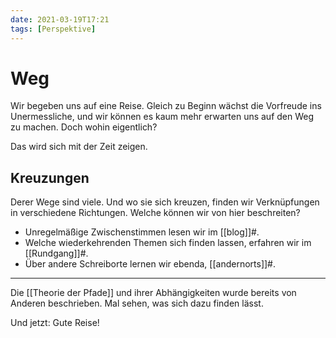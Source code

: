 ```yaml
---
date: 2021-03-19T17:21
tags: [Perspektive]
---
```


# Weg

Wir begeben uns auf eine Reise. Gleich zu Beginn wächst die Vorfreude ins Unermessliche, und wir können es kaum mehr erwarten uns auf den Weg zu machen. Doch wohin eigentlich?

Das wird sich mit der Zeit zeigen.

## Kreuzungen

Derer Wege sind viele. Und wo sie sich kreuzen, finden wir Verknüpfungen in verschiedene Richtungen. Welche können wir von hier beschreiten?

- Unregelmäßige Zwischenstimmen lesen wir im [[blog]]#.
- Welche wiederkehrenden Themen sich finden lassen, erfahren wir im [[Rundgang]]#.
- Über andere Schreiborte lernen wir ebenda, [[andernorts]]#.

---

Die [[Theorie der Pfade]] und ihrer Abhängigkeiten wurde bereits von Anderen beschrieben. Mal sehen, was sich dazu finden lässt.

Und jetzt: Gute Reise!